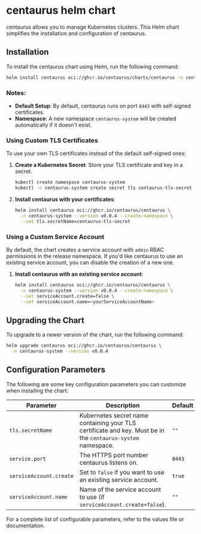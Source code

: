 # centaurus helm chart

centaurus allows you to manage Kubernetes clusters. This Helm chart simplifies the installation and configuration of centaurus.

## Installation

To install the centaurus chart using Helm, run the following command:

```bash
helm install centaurus oci://ghcr.io/centaurus/charts/centaurus -n centaurus-system --create-namespace
```

### Notes:

- **Default Setup**: By default, centaurus runs on port `8443` with self-signed certificates.
- **Namespace**: A new namespace `centaurus-system` will be created automatically if it doesn't exist.

### Using Custom TLS Certificates

To use your own TLS certificates instead of the default self-signed ones:

1. **Create a Kubernetes Secret**: Store your TLS certificate and key in a secret.

   ```bash
   kubectl create namespace centaurus-system
   kubectl -n centaurus-system create secret tls centaurus-tls-secret --cert=tls.crt --key=tls.key
   ```

2. **Install centaurus with your certificates**:

   ```bash
   helm install centaurus oci://ghcr.io/centaurus/centaurus \
     -n centaurus-system --version v0.0.4 --create-namespace \
     --set tls.secretName=centaurus-tls-secret
   ```

### Using a Custom Service Account

By default, the chart creates a service account with `admin` RBAC permissions in the release namespace. If you'd like centaurus to use an existing service account, you can disable the creation of a new one.

1. **Install centaurus with an existing service account**:

   ```bash
   helm install centaurus oci://ghcr.io/centaurus/centaurus \
     -n centaurus-system --version v0.0.4 --create-namespace \
     --set serviceAccount.create=false \
     --set serviceAccount.name=<yourServiceAccountName>
   ```

## Upgrading the Chart

To upgrade to a newer version of the chart, run the following command:

```bash
helm upgrade centaurus oci://ghcr.io/centaurus/centaurus \
  -n centaurus-system --version v0.0.4
```

## Configuration Parameters

The following are some key configuration parameters you can customize when installing the chart:

| Parameter               | Description                                                                                       | Default  |
|-------------------------|---------------------------------------------------------------------------------------------------|----------|
| `tls.secretName`         | Kubernetes secret name containing your TLS certificate and key. Must be in the `centaurus-system` namespace. | `""`     |
| `service.port`           | The HTTPS port number centaurus listens on.                                                        | `8443`   |
| `serviceAccount.create`  | Set to `false` if you want to use an existing service account.                                     | `true`   |
| `serviceAccount.name`    | Name of the service account to use (if `serviceAccount.create=false`).                            | `""`     |

For a complete list of configurable parameters, refer to the values file or documentation.
